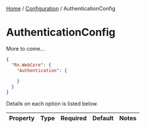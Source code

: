 [Home](/README.md) / [Configuration](/docs/configuration/README.md) / AuthenticationConfig

# AuthenticationConfig
More to come...

```json
{
  "Rn.WebCore": {
    "Authentication": {
      
    }
  }
}
```

Details on each option is listed below.

| Property | Type | Required | Default | Notes |
| --- | --- | ---- | ---- | --- |